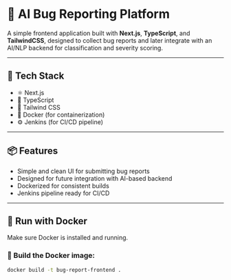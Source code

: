 # 🐞 AI Bug Reporting Platform 

A simple frontend application built with **Next.js**, **TypeScript**, and **TailwindCSS**, designed to collect bug reports and later integrate with an AI/NLP backend for classification and severity scoring.

---

## 🚀 Tech Stack

- ⚛️ Next.js 
- 🧠 TypeScript
- 🎨 Tailwind CSS
- 🐳 Docker (for containerization)
- ⚙️ Jenkins (for CI/CD pipeline)

---

## 📦 Features

- Simple and clean UI for submitting bug reports
- Designed for future integration with AI-based backend
- Dockerized for consistent builds
- Jenkins pipeline ready for CI/CD

---

## 🐳 Run with Docker

Make sure Docker is installed and running.

### 🔨 Build the Docker image:

```bash
docker build -t bug-report-frontend .
